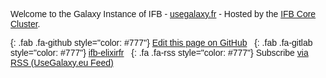 <div class="text-center" style="font-family: arial, helvetica, sans-serif">

Welcome to the Galaxy Instance of IFB - [usegalaxy.fr](https://usegalaxy.fr) - Hosted by the [IFB Core Cluster](https://www.france-bioinformatique.fr/cluster-ifb-core/).

[](){: .fab .fa-github style="color: #777"} [Edit this page on GitHub](https://github.com/galaxyproject/galaxy-hub/blob/master/content/bare/ifb/galaxy/index.md) &nbsp;
[](){: .fab .fa-gitlab style="color: #777"} [ifb-elixirfr](https://gitlab.com/ifb-elixirfr/usegalaxy-fr) &nbsp;
[](){: .fa .fa-rss style="color: #777"} Subscribe [via RSS (UseGalaxy.eu Feed)](/eu/feed.atom)

</div>
